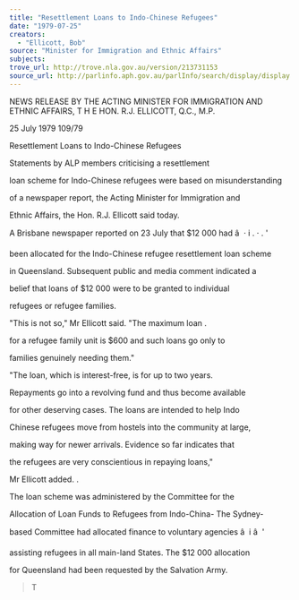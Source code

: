 ```yaml
---
title: "Resettlement Loans to Indo-Chinese Refugees"
date: "1979-07-25"
creators:
  - "Ellicott, Bob"
source: "Minister for Immigration and Ethnic Affairs"
subjects:
trove_url: http://trove.nla.gov.au/version/213731153
source_url: http://parlinfo.aph.gov.au/parlInfo/search/display/display.w3p;query=Id%3A%22media/pressrel/HPR08004632%22
---
```


 NEWS RELEASE BY THE ACTING MINISTER   FOR IMMIGRATION AND ETHNIC AFFAIRS,   T H E  HON. R.J. ELLICOTT, Q.C., M.P.

 25 July 1979 109/79

 Resettlement Loans to Indo-Chinese Refugees

 Statements by ALP members criticising a resettlement 

 loan scheme for Indo-Chinese refugees were based on misunderstanding 

 of a newspaper report, the Acting Minister for Immigration and 

 Ethnic Affairs, the Hon. R.J. Ellicott said today.

 A Brisbane newspaper reported on 23 July that $12 000 had â   ·  i .  ·  .  ' 

 been allocated for the Indo-Chinese refugee resettlement loan scheme 

 in Queensland. Subsequent public and media comment indicated a 

 belief that loans of $12 000 were to be granted to individual 

 refugees or refugee families.

 "This is not so," Mr Ellicott said. "The maximum loan .  

 for a refugee family unit is $600 and such loans go only to 

 families genuinely needing them."

 "The loan, which is interest-free, is for up to two years. 

 Repayments go into a revolving fund and thus become available 

 for other deserving cases.  The loans are intended to help Indo­

 Chinese refugees move from hostels into the community at large, 

 making way for newer arrivals. Evidence so far indicates that 

 the refugees are very conscientious in repaying loans,"

 Mr Ellicott added.  .

 The loan scheme was administered by the Committee for the 

 Allocation of Loan Funds to Refugees from Indo-China- The Sydney- 

 based Committee had allocated finance to voluntary agencies â  i  â   '

 assisting refugees in all main-land States. The $12 000 allocation 

 for Queensland had been requested by the Salvation Army.

 >  T

